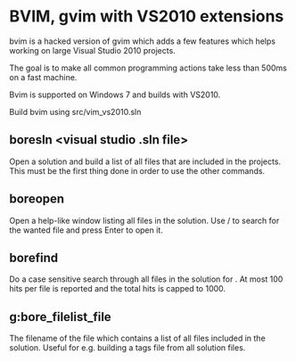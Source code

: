 BVIM, gvim with VS2010 extensions
=======================================================

bvim is a hacked version of gvim which adds a few features which helps working on large Visual Studio 2010 projects.

The goal is to make all common programming actions take less than 500ms on a fast machine.

Bvim is supported on Windows 7 and builds with VS2010.

Build bvim using src/vim_vs2010.sln

boresln <visual studio .sln file>
------------------------------------------------------
Open a solution and build a list of all files that are included in the projects. This must be the first thing done in order to use the other commands.

boreopen
-------------------------------------------------------
Open a help-like window listing all files in the solution. Use / to search for the wanted file and press Enter to open it.

borefind <string>
-------------------------------------------------------
Do a case sensitive search through all files in the solution for <string>. At most 100 hits per file is reported and the total hits is capped to 1000. 

g:bore_filelist_file
-------------------------------------------------------
The filename of the file which contains a list of all files included in the solution. Useful for e.g. building a tags file from all solution files.

